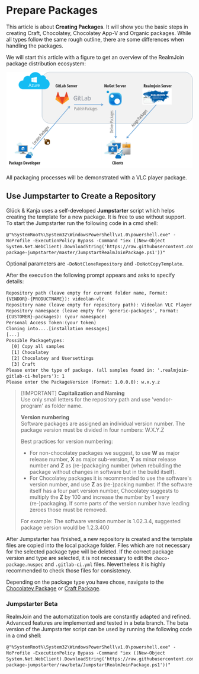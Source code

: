 # Prepare Packages

This article is about **Creating Packages**. It will show you the basic steps in creating Craft, Chocolatey, Chocolatey App-V and Organic packages. While all types follow the same rough outline, there are some differences when handling the packages.

We will start this article with a figure to get an overview of the RealmJoin package distribution ecosystem:

[![RJ ecosystem](../.gitbook/assets/rj-ecosystem.png)](https://github.com/realmjoin/realmjoin-gitbooks/tree/3c2250fcc0d712e1b40ac535a1766b57ce01910c/docs/media/rj-ecosystem.png)

All packaging processes will be demonstrated with a VLC player package.

## Use Jumpstarter to Create a Repository

Glück & Kanja uses a self-developed **Jumpstarter** script which helps creating the template for a new package. It is free to use without support. To start the Jumpstarter run the following code in a cmd shell:

```text
@"%SystemRoot%\System32\WindowsPowerShell\v1.0\powershell.exe" -NoProfile -ExecutionPolicy Bypass -Command "iex ((New-Object System.Net.WebClient).DownloadString('https://raw.githubusercontent.com/realmjoin/realmjoin-package-jumpstarter/master/JumpstartRealmJoinPackage.ps1'))"
```

Optional parameters are `-DoNotCloneRepository` and `-DoNotCopyTemplate`.

After the execution the following prompt appears and asks to specify details:

```text
Repository path (leave empty for current folder name, Format: {VENDOR}-{PRODUCTNAME}): videolan-vlc
Repository name (leave empty for repository path): Videolan VLC Player
Repository namespace (leave empty for 'generic-packages', Format: {CUSTOMER}-packages): (your namespace)
Personal Access Token:(your token)
Cloning into....[installation messages]
[...]
Possible Packagetypes:
  [0] Copy all samples
  [1] Chocolatey
  [2] Chocolatey and Usersettings
  [3] Craft
Please enter the type of package. (all samples found in: '.realmjoin-gitlab-ci-helpers'): 1
Please enter the PackageVersion (Format: 1.0.0.0): w.x.y.z
```

> \[!IMPORTANT\] **Capitalization and Naming**  
> Use only small letters for the repository path and use 'vendor-program' as folder name.
>
> **Version numbering**  
> Software packages are assigned an individual version number. The package version must be divided in four numbers: W.X.Y.Z
>
> Best practices for version numbering:
>
> * For non-chocolatey packages we suggest, to use **W** as major release number, **X** as major sub-version, **Y** as minor release number and **Z** as \(re-\)packaging number \(when rebuilding the package without changes in software but in the build itself\).
> * For Chocolatey packages it is recommended to use the software's version number, and use **Z** as \(re-\)packing number. If the software itself has a four part version number, Chocolatey suggests to multiply the **Z** by 100 and increase the number by 1 every \(re-\)packaging. If some parts of the version number have leading zeroes those must be removed.
>
> For example: The software version number is 1.02.3.4, suggested package version would be 1.2.3.400

After Jumpstarter has finished, a new repository is created and the template files are copied into the local package folder. Files which are not necessary for the selected package type will be deleted. If the correct package version and type are selected, it is not necessary to edit the `choco-package.nuspec` and `.gitlab-ci.yml` files. Nevertheless it is highly recommended to check those files for consistency.

Depending on the package type you have chose, navigate to the [Chocolatey Package](create-choco-package.md) or [Craft Package](create-craft-package.md).

### Jumpstarter Beta

RealmJoin and the automatization tools are constantly adapted and refined. Advanced features are implemented and tested in a beta branch. The beta version of the Jumpstarter script can be used by running the following code in a cmd shell:

```text
@"%SystemRoot%\System32\WindowsPowerShell\v1.0\powershell.exe" -NoProfile -ExecutionPolicy Bypass -Command "iex ((New-Object System.Net.WebClient).DownloadString('https://raw.githubusercontent.com/realmjoin/realmjoin-package-jumpstarter/raw/beta/JumpstartRealmJoinPackage.ps1'))"
```

